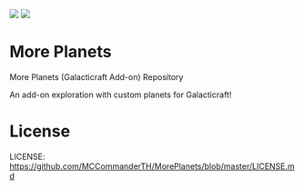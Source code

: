 [![](http://cf.way2muchnoise.eu/full_galacticraft-add-on-more-planets_downloads.svg)](http://minecraft.curseforge.com/projects/galacticraft-add-on-more-planets) [![](http://cf.way2muchnoise.eu/versions/Minecraft_galacticraft-add-on-more-planets_all.svg)](http://minecraft.curseforge.com/projects/galacticraft-add-on-more-planets)

More Planets
==============
More Planets (Galacticraft Add-on) Repository

An add-on exploration with custom planets for Galacticraft!

License
==============
LICENSE: https://github.com/MCCommanderTH/MorePlanets/blob/master/LICENSE.md
